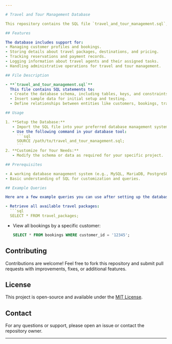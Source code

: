 ```yaml
---

# Travel and Tour Management Database

This repository contains the SQL file `travel_and_tour_management.sql`, which defines the database schema and initial data for a **Travel and Tour Management System**. This database is designed to manage and streamline operations for travel agencies or tour companies.

## Features

The database includes support for:
- Managing customer profiles and bookings.
- Storing details about travel packages, destinations, and pricing.
- Tracking reservations and payment records.
- Logging information about travel agents and their assigned tasks.
- Handling administrative operations for travel and tour management.

## File Description

- **`travel_and_tour_management.sql`**  
  This file contains SQL statements to:
  - Create the database schema, including tables, keys, and constraints.
  - Insert sample data for initial setup and testing.
  - Define relationships between entities like customers, bookings, travel agents, and packages.

## Usage

1. **Setup the Database:**
   - Import the SQL file into your preferred database management system (e.g., MySQL, PostgreSQL).
   - Use the following command in your database tool:
     ```sql
     SOURCE /path/to/travel_and_tour_management.sql;
     ```
2. **Customize for Your Needs:**
   - Modify the schema or data as required for your specific project.

## Prerequisites

- A working database management system (e.g., MySQL, MariaDB, PostgreSQL).
- Basic understanding of SQL for customization and queries.

## Example Queries

Here are a few example queries you can use after setting up the database:

- Retrieve all available travel packages:
  ```sql
  SELECT * FROM travel_packages;
  ```
- View all bookings by a specific customer:
  ```sql
  SELECT * FROM bookings WHERE customer_id = '12345';
  ```

## Contributing

Contributions are welcome! Feel free to fork this repository and submit pull requests with improvements, fixes, or additional features.

## License

This project is open-source and available under the [MIT License](LICENSE).

## Contact

For any questions or support, please open an issue or contact the repository owner.

---
```

